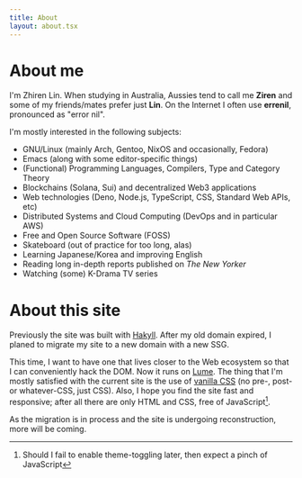 ```yaml
---
title: About
layout: about.tsx
---
```


# About me
I'm Zhiren Lin. When studying in Australia, Aussies tend to call me **Ziren** and some of my friends/mates prefer just **Lin**. On the Internet I often use **errenil**, pronounced as "error nil".

I'm mostly interested in the following subjects:
- GNU/Linux (mainly Arch, Gentoo, NixOS and occasionally, Fedora)
- Emacs (along with some editor-specific things)
- (Functional) Programming Languages, Compilers, Type and Category Theory
- Blockchains (Solana, Sui) and decentralized Web3 applications
- Web technologies (Deno, Node.js, TypeScript, CSS, Standard Web APIs, etc)
- Distributed Systems and Cloud Computing (DevOps and in particular AWS)
- Free and Open Source Software (FOSS)
- Skateboard (out of practice for too long, alas)
- Learning Japanese/Korea and improving English
- Reading long in-depth reports published on *The New Yorker*
- Watching (some) K-Drama TV series

# About this site
Previously the site was built with [Hakyll](https://jaspervdj.be/hakyll/). After my old domain expired, I planed to migrate my site to a new domain with a new SSG.

This time, I want to have one that lives closer to the Web ecosystem so that I can conveniently hack the DOM. Now it runs on [Lume](https://lume.land/). The thing that I'm mostly satisfied with the current site is the use of [vanilla CSS](https://github.com/Linerre/linerre.github.io/blob/master/content/css/main.css) (no pre-, post- or whatever-CSS, just CSS). Also, I hope you find the site fast and responsive; after all there are only HTML and CSS, free of JavaScript[^1].

As the migration is in process and the site is undergoing reconstruction, more will be coming.

[^1]: Should I fail to enable theme-toggling later, then expect a pinch of JavaScript
